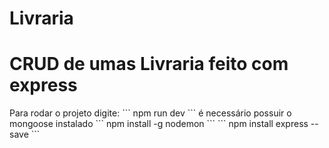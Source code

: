 # Livraria
<h1> CRUD de umas Livraria feito com express </h1> 
Para rodar o projeto digite: 
``` 
npm run dev 
``` 
é necessário possuir o mongoose instalado 
```
npm install -g nodemon 
```
```
npm install express --save
```
